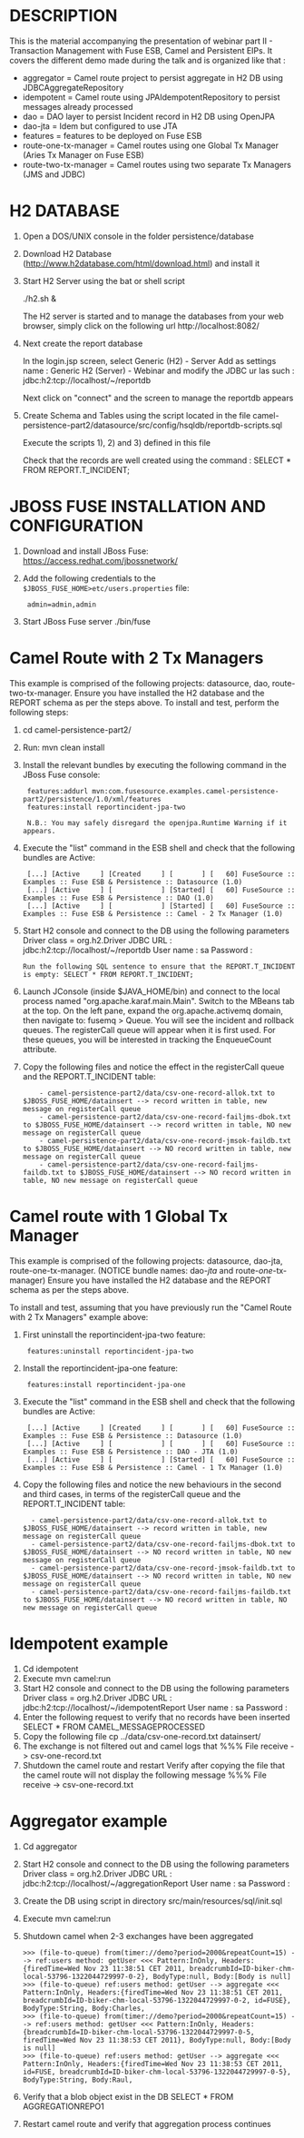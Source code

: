 <!--
  ~ Copyright 2011 FuseSource
  ~
  ~    Licensed under the Apache License, Version 2.0 (the "License");
  ~    you may not use this file except in compliance with the License.
  ~    You may obtain a copy of the License at
  ~
  ~        http://www.apache.org/licenses/LICENSE-2.0
  ~
  ~    Unless required by applicable law or agreed to in writing, software
  ~    distributed under the License is distributed on an "AS IS" BASIS,
  ~    WITHOUT WARRANTIES OR CONDITIONS OF ANY KIND, either express or implied.
  ~    See the License for the specific language governing permissions and
  ~    limitations under the License.
  -->

# DESCRIPTION

This is the material accompanying the presentation of webinar part II - Transaction Management with Fuse ESB, Camel and Persistent EIPs.
It covers the different demo made during the talk and is organized like that :

- aggregator = Camel route project to persist aggregate in H2 DB using JDBCAggregateRepository
- idempotent = Camel route using JPAIdempotentRepository to persist messages already processed
- dao = DAO layer to persist Incident record in H2 DB using OpenJPA
- dao-jta = Idem but configured to use JTA
- features = features to be deployed on Fuse ESB
- route-one-tx-manager = Camel routes using one Global Tx Manager (Aries Tx Manager on Fuse ESB)
- route-two-tx-manager = Camel routes using two separate Tx Managers (JMS and JDBC)

# H2 DATABASE

1. Open a DOS/UNIX console in the folder persistence/database

2. Download H2 Database (http://www.h2database.com/html/download.html) and install it

3. Start H2 Server using the bat or shell script

    ./h2.sh &

    The H2 server is started and to manage the databases from your web browser, simply click on the following url http://localhost:8082/

4. Next create the report database

    In the login.jsp screen, select Generic (H2) - Server
    Add as settings name : Generic H2 (Server) - Webinar
    and modify the JDBC ur las such : jdbc:h2:tcp://localhost/~/reportdb

    Next click on "connect" and the screen to manage the reportdb appears

5. Create Schema and Tables using the script located in the file camel-persistence-part2/datasource/src/config/hsqldb/reportdb-scripts.sql

    Execute the scripts 1), 2) and 3) defined in this file

    Check that the records are well created using the command : SELECT * FROM REPORT.T_INCIDENT;


# JBOSS FUSE INSTALLATION AND CONFIGURATION

1. Download and install JBoss Fuse: https://access.redhat.com/jbossnetwork/
2. Add the following credentials to the `$JBOSS_FUSE_HOME>etc/users.properties` file:

		admin=admin,admin

3. Start JBoss Fuse server ./bin/fuse


# Camel Route with 2 Tx Managers

This example is comprised of the following projects: datasource, dao, route-two-tx-manager. 
Ensure you have installed the H2 database and the REPORT schema as per the steps above.
To install and test, perform the following steps:

1. cd camel-persistence-part2/
2. Run: mvn clean install
3. Install the relevant bundles by executing the following command in the JBoss Fuse console:
	
		features:addurl mvn:com.fusesource.examples.camel-persistence-part2/persistence/1.0/xml/features
        features:install reportincident-jpa-two
    
    	N.B.: You may safely disregard the openjpa.Runtime Warning if it appears.
    
4. Execute the "list" command in the ESB shell and check that the following bundles are Active:
	
		[...] [Active     ] [Created     ] [       ] [   60] FuseSource :: Examples :: Fuse ESB & Persistence :: Datasource (1.0)
		[...] [Active     ] [            ] [Started] [   60] FuseSource :: Examples :: Fuse ESB & Persistence :: DAO (1.0)
		[...] [Active     ] [            ] [Started] [   60] FuseSource :: Examples :: Fuse ESB & Persistence :: Camel - 2 Tx Manager (1.0)
	
5. Start H2 console and connect to the DB using the following parameters
		   Driver class = org.h2.Driver
		   JDBC URL : jdbc:h2:tcp://localhost/~/reportdb
		   User name : sa
		   Password :
       
       Run the following SQL sentence to ensure that the REPORT.T_INCIDENT is empty: SELECT * FROM REPORT.T_INCIDENT;
       
6. Launch JConsole (inside $JAVA_HOME/bin) and connect to the local process named "org.apache.karaf.main.Main". Switch to the MBeans tab at the top.
       On the left pane, expand the org.apache.activemq domain, then navigate to: fusemq > Queue. You will see the incident and rollback queues.
       The registerCall queue will appear when it is first used. For these queues, you will be interested in tracking the EnqueueCount attribute.
       
7. Copy the following files and notice the effect in the registerCall queue and the REPORT.T_INCIDENT table:
    
           - camel-persistence-part2/data/csv-one-record-allok.txt to $JBOSS_FUSE_HOME/datainsert --> record written in table, new message on registerCall queue
           - camel-persistence-part2/data/csv-one-record-failjms-dbok.txt to $JBOSS_FUSE_HOME/datainsert --> record written in table, NO new message on registerCall queue
           - camel-persistence-part2/data/csv-one-record-jmsok-faildb.txt to $JBOSS_FUSE_HOME/datainsert --> NO record written in table, new message on registerCall queue
           - camel-persistence-part2/data/csv-one-record-failjms-faildb.txt to $JBOSS_FUSE_HOME/datainsert --> NO record written in table, NO new message on registerCall queue

    
# Camel route with 1 Global Tx Manager

This example is comprised of the following projects: datasource, dao-jta, route-one-tx-manager. (NOTICE bundle names: dao-*jta* and route-*one*-tx-manager)
Ensure you have installed the H2 database and the REPORT schema as per the steps above.

To install and test, assuming that you have previously run the "Camel Route with 2 Tx Managers" example above:

1. First uninstall the reportincident-jpa-two feature: 
  
  		features:uninstall reportincident-jpa-two

2. Install the reportincident-jpa-one feature:
    	
    	features:install reportincident-jpa-one

3. Execute the "list" command in the ESB shell and check that the following bundles are Active:
	
		[...] [Active     ] [Created     ] [       ] [   60] FuseSource :: Examples :: Fuse ESB & Persistence :: Datasource (1.0)
		[...] [Active     ] [            ] [       ] [   60] FuseSource :: Examples :: Fuse ESB & Persistence :: DAO - JTA (1.0)
		[...] [Active     ] [            ] [Started] [   60] FuseSource :: Examples :: Fuse ESB & Persistence :: Camel - 1 Tx Manager (1.0)
  
4. Copy the following files and notice the new behaviours in the second and third cases, in terms of the registerCall queue and the REPORT.T_INCIDENT table:
    
         - camel-persistence-part2/data/csv-one-record-allok.txt to $JBOSS_FUSE_HOME/datainsert --> record written in table, new message on registerCall queue
         - camel-persistence-part2/data/csv-one-record-failjms-dbok.txt to $JBOSS_FUSE_HOME/datainsert --> NO record written in table, NO new message on registerCall queue
         - camel-persistence-part2/data/csv-one-record-jmsok-faildb.txt to $JBOSS_FUSE_HOME/datainsert --> NO record written in table, NO new message on registerCall queue
         - camel-persistence-part2/data/csv-one-record-failjms-faildb.txt to $JBOSS_FUSE_HOME/datainsert --> NO record written in table, NO new message on registerCall queue

# Idempotent example

1. Cd idempotent
2. Execute mvn camel:run
3. Start H2 console and connect to the DB using the following parameters
       Driver class = org.h2.Driver
       JDBC URL : jdbc:h2:tcp://localhost/~/idempotentReport
       User name : sa
       Password :
4. Enter the following request to verify that no records have been inserted
       SELECT * FROM CAMEL_MESSAGEPROCESSED
5. Copy the following file
       cp ../data/csv-one-record.txt datainsert/
6. The exchange is not filtered out and camel logs that
       %%% File receive -> csv-one-record.txt
7. Shutdown the camel route and restart
       Verify after copying the file that the camel route will not display the following message
       %%% File receive -> csv-one-record.txt

# Aggregator example

1. Cd aggregator
2. Start H2 console and connect to the DB using the following parameters
       Driver class = org.h2.Driver
       JDBC URL : jdbc:h2:tcp://localhost/~/aggregationReport
       User name : sa
       Password :
3. Create the DB using script in directory src/main/resources/sql/init.sql
4. Execute mvn camel:run
5. Shutdown camel when 2-3 exchanges have been aggregated

       >>> (file-to-queue) from(timer://demo?period=2000&repeatCount=15) --> ref:users method: getUser <<< Pattern:InOnly, Headers:{firedTime=Wed Nov 23 11:38:51 CET 2011, breadcrumbId=ID-biker-chm-local-53796-1322044729997-0-2}, BodyType:null, Body:[Body is null]
       >>> (file-to-queue) ref:users method: getUser --> aggregate <<< Pattern:InOnly, Headers:{firedTime=Wed Nov 23 11:38:51 CET 2011, breadcrumbId=ID-biker-chm-local-53796-1322044729997-0-2, id=FUSE}, BodyType:String, Body:Charles,
       >>> (file-to-queue) from(timer://demo?period=2000&repeatCount=15) --> ref:users method: getUser <<< Pattern:InOnly, Headers:{breadcrumbId=ID-biker-chm-local-53796-1322044729997-0-5, firedTime=Wed Nov 23 11:38:53 CET 2011}, BodyType:null, Body:[Body is null]
       >>> (file-to-queue) ref:users method: getUser --> aggregate <<< Pattern:InOnly, Headers:{firedTime=Wed Nov 23 11:38:53 CET 2011, id=FUSE, breadcrumbId=ID-biker-chm-local-53796-1322044729997-0-5}, BodyType:String, Body:Raul,

6. Verify that a blob object exist in the DB
       SELECT * FROM AGGREGATIONREPO1
7. Restart camel route and verify that aggregation process continues





